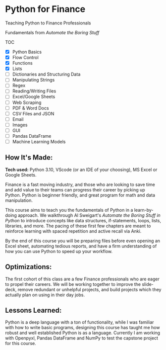 # Python for Finance
Teaching Python to Finance Professionals

Fundamentals from _Automate the Boring Stuff_

TOC

- [x] Python Basics
- [x] Flow Control
- [x] Functions
- [x] Lists
- [ ] Dictionaries and Structuring Data
- [ ] Manipulating Strings
- [ ] Regex
- [ ] Reading/Writing Files
- [ ] Excel/Google Sheets
- [ ] Web Scraping
- [ ] PDF & Word Docs
- [ ] CSV Files and JSON
- [ ] Email
- [ ] Images
- [ ] GUI
- [ ] Pandas DataFrame
- [ ] Machine Learning Models

## How It's Made:

**Tech used:** Python 3.10, VScode (or an IDE of your choosing), MS Excel or Google Sheets.

Finance is a fast moving industry, and those who are looking to save time and add value to their teams can progress their career by picking up Python. Python is beginner friendly, and great program for math and data manipulation. 

This course aims to teach you the fundamentals of Python in a learn-by-doing approach. We walkthrough Al Sweigart's _Automate the Boring Stuff in Python_ to introduce concepts like data structures, if-statements, loops, lists, libraries, and more. The pacing of these first few chapters are meant to reinforce learning with spaced repetition and active recall via Anki.

By the end of this course you will be preparing files before even opening an Excel sheet, automating tedious reports, and have a firm understanding of how you can use Python to speed up your workflow.

## Optimizations:


The first cohort of this class are a few Finance professionals who are eager to propel their careers. We will be working together to improve the slide-deck, remove redundant or unhelpful projects, and build projects which they actually plan on using in their day jobs.

## Lessons Learned:

Python is a deep language with a ton of functionality, while I was familiar with how to write basic programs, designing this course has taught me how robust and well established Python is as a language. Currently I am working with Openpyxl, Pandas DataFrame and NumPy to test the capstone project for this course.
